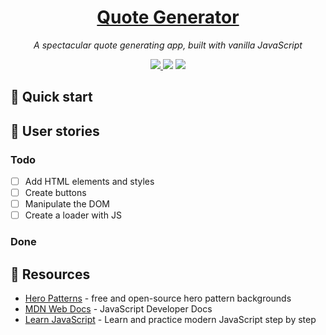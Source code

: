 <h1 align="center">
  <img src="https://josephgattuso.github.io/favicon.png" alt="" />
  <br />
  <a href="https://josephgattuso.github.io">
    Quote Generator
  </a>
</h1>

<p align="center">
  <em>
    A spectacular quote generating app, built with vanilla JavaScript
  </em>
</p>

<p align="center">
  <a
    target="_blank"
    href="https://github.com/josephgattuso/[repo]/blob/master/LICENSE"
  >
    <img src="https://img.shields.io/badge/license-MIT-blue.svg" />
  </a>
  <img src="https://img.shields.io/badge/PRs-welcome-brightgreen.svg" />
  <a
    target="_blank"
    href="https://twitter.com/intent/follow?screen_name=joeetuso"
  >
    <img
      src="https://img.shields.io/twitter/follow/joeetuso.svg?label=@joeetuso"
    />
  </a>
</p>

## 🚀 Quick start

## 📖 User stories

### Todo

- [ ] Add HTML elements and styles
- [ ] Create buttons
- [ ] Manipulate the DOM
- [ ] Create a loader with JS

### Done

## 🔗 Resources

- [Hero Patterns](https://www.heropatterns.com/) - free and open-source hero pattern backgrounds
- [MDN Web Docs](https://developer.mozilla.org/en-US/docs/Web/JavaScript/Reference) - JavaScript Developer Docs
- [Learn JavaScript](https://learnjavascript.online/) - Learn and practice modern JavaScript step by step
